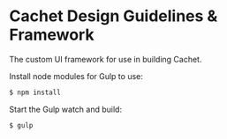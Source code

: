 # Cachet Design Guidelines & Framework

The custom UI framework for use in building Cachet.

Install node modules for Gulp to use:

```bash
$ npm install
```

Start the Gulp watch and build:

```bash
$ gulp
```
